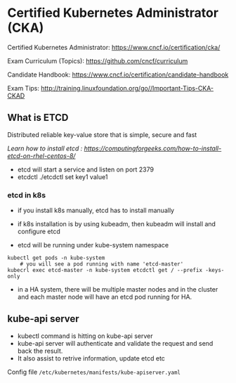 # Certified Kubernetes Administrator (CKA) 

Certified Kubernetes Administrator: https://www.cncf.io/certification/cka/

Exam Curriculum (Topics): https://github.com/cncf/curriculum

Candidate Handbook: https://www.cncf.io/certification/candidate-handbook

Exam Tips: http://training.linuxfoundation.org/go//Important-Tips-CKA-CKAD

## What is ETCD
Distributed reliable key-value store that is simple, secure and fast

*Learn how to install etcd : https://computingforgeeks.com/how-to-install-etcd-on-rhel-centos-8/*
- etcd will start a service and listen on port 2379
- etcdctl 
    ./etcdctl set key1 value1

### etcd in k8s
- if you install k8s manually, etcd has to install manually
- if k8s installation is by using kubeadm, then kubeadm will install and configure etcd

- etcd will be running under kube-system namespace
```
kubectl get pods -n kube-system 
    # you will see a pod running with name 'etcd-master'
kubecrl exec etcd-master -n kube-system etcdctl get / --prefix -keys-only
```
- in a HA system, there will be multiple master nodes and in the cluster and each master node will have an etcd pod running for HA.

## kube-api server
- kubectl command is hitting on kube-api server 
- kube-api server will authenticate and validate the request and send back the result.
- It also assist to retrive information, update etcd etc

Config file ```/etc/kubernetes/manifests/kube-apiserver.yaml```
